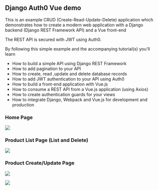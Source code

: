 ## Django Auth0 Vue demo

This is an example CRUD (Create-Read-Update-Delete) application which demonstrates how to create a modern web application with a Django backend (Django REST Framework API) and a Vue front-end

The REST API is secured with JWT using Auth0. 

By following this simple example and the accompanying tutorial(s) you'll learn 

* How to build a simple API using Django REST Framework
* How to add pagination to your API
* How to create, read ,update and delete database records 
* How to add JWT authentication to your API using Auth0
* How to build a front-end application with Vue.js 
* How to consume a REST API from a Vue.js application (using Axios)
* How to create authentication guards for your views
* How to integrate Django, Webpack and Vue.js for development and production 

### Home Page
![](https://screenshots.firefoxusercontent.com/images/3fb6e1fe-b97d-4bdb-a887-e51b58e5f805.png)

### Product List Page (List and Delete)

![](https://screenshots.firefoxusercontent.com/images/626c02b0-accb-45a6-b40b-eec4ea313374.png)

### Product Create/Update Page

![](https://screenshots.firefoxusercontent.com/images/78a19152-0ee0-4dbc-866b-9098d4e3be44.png)

![](https://screenshots.firefoxusercontent.com/images/4c509022-0cf2-428c-baf1-676398c061b2.png)


